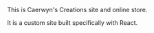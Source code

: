 This is Caerwyn's Creations site and online store.

It is a custom site built specifically with React.
